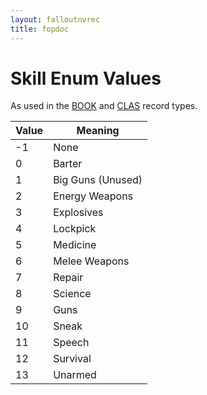 ```yaml
---
layout: falloutnvrec
title: fopdoc
---
```

Skill Enum Values
=================

As used in the [BOOK](../BOOK.html) and [CLAS](../CLAS.html) record types.

Value | Meaning
------|--------
-1 | None
0 | Barter
1 | Big Guns (Unused)
2 | Energy Weapons
3 | Explosives
4 | Lockpick
5 | Medicine
6 | Melee Weapons
7 | Repair
8 | Science
9 | Guns
10 | Sneak
11 | Speech
12 | Survival
13 | Unarmed
